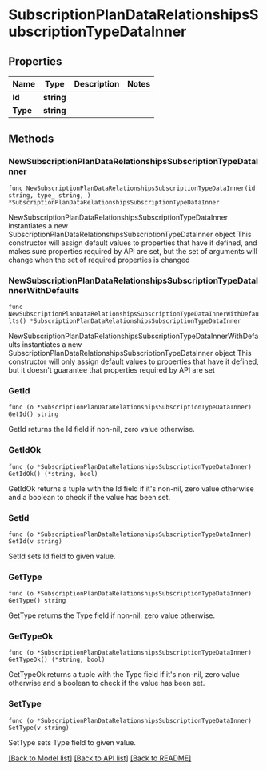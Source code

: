 # SubscriptionPlanDataRelationshipsSubscriptionTypeDataInner

## Properties

Name | Type | Description | Notes
------------ | ------------- | ------------- | -------------
**Id** | **string** |  | 
**Type** | **string** |  | 

## Methods

### NewSubscriptionPlanDataRelationshipsSubscriptionTypeDataInner

`func NewSubscriptionPlanDataRelationshipsSubscriptionTypeDataInner(id string, type_ string, ) *SubscriptionPlanDataRelationshipsSubscriptionTypeDataInner`

NewSubscriptionPlanDataRelationshipsSubscriptionTypeDataInner instantiates a new SubscriptionPlanDataRelationshipsSubscriptionTypeDataInner object
This constructor will assign default values to properties that have it defined,
and makes sure properties required by API are set, but the set of arguments
will change when the set of required properties is changed

### NewSubscriptionPlanDataRelationshipsSubscriptionTypeDataInnerWithDefaults

`func NewSubscriptionPlanDataRelationshipsSubscriptionTypeDataInnerWithDefaults() *SubscriptionPlanDataRelationshipsSubscriptionTypeDataInner`

NewSubscriptionPlanDataRelationshipsSubscriptionTypeDataInnerWithDefaults instantiates a new SubscriptionPlanDataRelationshipsSubscriptionTypeDataInner object
This constructor will only assign default values to properties that have it defined,
but it doesn't guarantee that properties required by API are set

### GetId

`func (o *SubscriptionPlanDataRelationshipsSubscriptionTypeDataInner) GetId() string`

GetId returns the Id field if non-nil, zero value otherwise.

### GetIdOk

`func (o *SubscriptionPlanDataRelationshipsSubscriptionTypeDataInner) GetIdOk() (*string, bool)`

GetIdOk returns a tuple with the Id field if it's non-nil, zero value otherwise
and a boolean to check if the value has been set.

### SetId

`func (o *SubscriptionPlanDataRelationshipsSubscriptionTypeDataInner) SetId(v string)`

SetId sets Id field to given value.


### GetType

`func (o *SubscriptionPlanDataRelationshipsSubscriptionTypeDataInner) GetType() string`

GetType returns the Type field if non-nil, zero value otherwise.

### GetTypeOk

`func (o *SubscriptionPlanDataRelationshipsSubscriptionTypeDataInner) GetTypeOk() (*string, bool)`

GetTypeOk returns a tuple with the Type field if it's non-nil, zero value otherwise
and a boolean to check if the value has been set.

### SetType

`func (o *SubscriptionPlanDataRelationshipsSubscriptionTypeDataInner) SetType(v string)`

SetType sets Type field to given value.



[[Back to Model list]](../README.md#documentation-for-models) [[Back to API list]](../README.md#documentation-for-api-endpoints) [[Back to README]](../README.md)


